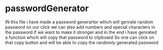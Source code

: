 # passwordGenerator

IN this file i have made a password generartor which will genrate random password on our click we can also add numbers and special characters in the password if we want to make it stronger 
and in the end i have genrated a function which will copy that password to clipboard 
So one can click on that copy button and will be able to copy the randomly generated password

